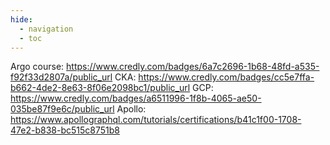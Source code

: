 ```yaml
---
hide:
  - navigation
  - toc
---
```


Argo course: https://www.credly.com/badges/6a7c2696-1b68-48fd-a535-f92f33d2807a/public_url
CKA: https://www.credly.com/badges/cc5e7ffa-b662-4de2-8e63-8f06e2098bc1/public_url
GCP: https://www.credly.com/badges/a6511996-1f8b-4065-ae50-035be87f9e6c/public_url
Apollo: https://www.apollographql.com/tutorials/certifications/b41c1f00-1708-47e2-b838-bc515c8751b8